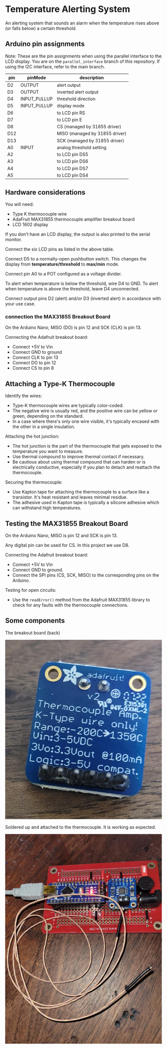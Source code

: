 # Temperature Alerting System

An alerting system that sounds an alarm when the temperature rises above (or falls below) a certain threshold. 

## Arduino pin assignments

Note: These are the pin assignments when using the parallel interface to the LCD display. You are on the `parallel_interface` branch of this repository. If using the I2C interface, refer to the main branch.

| pin  | pinMode      | description                          |
|------|--------------|--------------------------------------|
| D2   | OUTPUT       | alert output                         |
| D3   | OUTPUT       | inverted alert output                |
| D4   | INPUT_PULLUP | threshold direction                  |
| D5   | INPUT_PULLUP | display mode                         |
| D6   |              | to LCD pin RS                        |
| D7   |              | to LCD pin E                         |
| D8   |              | CS (managed by 31855 driver)         |
| D12  |              | MISO (managed by 31855 driver)       |
| D13  |              | SCK (managed by 31855 driver)        |
| A0   | INPUT        | analog threshold setting             |
| A2   |              | to LCD pin DS5                       |
| A3   |              | to LCD pin DS6                       |
| A4   |              | to LCD pin DS7                       |
| A5   |              | to LCD pin DS4                       |

## Hardware considerations

You will need:
- Type K thermocouple wire
- AdaFruit MAX31855 thermocouple amplifier breakout board
- LCD 1602 display

If you don't have an LCD display, the output is also printed to the serial monitor.

Connect the six LCD pins as listed in the above table.

Connect D5 to a normally-open pushbutton switch. This changes the display from **temperature/threshold** to **max/min** mode.

Connect pin A0 to a POT configured as a voltage divider.

To alert when temperature is below the threshold, wire D4 to GND. To alert when temperature is above the threshold, leave D4 unconnected.

Connect output pins D2 (alert) and/or D3 (inverted alert) in accordance with your use case.

### connection the MAX31855 Breakout Board

On the Arduino Nano, MISO (DO) is pin 12 and SCK (CLK) is pin 13.

Connecting the Adafruit breakout board:
- Connect +5V to Vin
- Connect GND to ground
- Connect CLK to pin 13
- Connect DO to pin 12
- Connect CS to pin 8

## Attaching a Type-K Thermocouple

Identify the wires:
- Type-K thermocouple wires are typically color-coded.
- The negative wire is usually red, and the positive wire can be yellow or green, depending on the standard.
- In a case where there's only one wire visible, it's typically encased with the other in a single insulation.

Attaching the hot junction:
- The hot junction is the part of the thermocouple that gets exposed to the temperature you want to measure.
- Use thermal compound to improve thermal contact if necessary.
- Be cautious about using thermal compound that can harden or is electrically conductive, especially if you plan to detach and reattach the thermocouple.

Securing the thermocouple:
- Use Kapton tape for attaching the thermocouple to a surface like a transistor. It's heat resistant and leaves minimal residue.
- The adhesive used in Kapton tape is typically a silicone adhesive which can withstand high temperatures.

## Testing the MAX31855 Breakout Board

On the Arduino Nano, MISO is pin 12 and SCK is pin 13.

Any digital pin can be used for CS. In this project we use D8.

Connecting the Adafruit breakout board:
- Connect +5V to Vin
- Connect GND to ground.
- Connect the SPI pins (CS, SCK, MISO) to the corresponding pins on the Arduino.

Testing for open circuits:
- Use the `readError()` method from the Adafruit MAX31855 library to check for any faults with the thermocouple connections.

## Some components

The breakout board (back)

![Breakout board 1](thermo1.jpg)

Soldered up and attached to the thermocouple. It is working as expected.

![prototype](thermo3.jpg)

